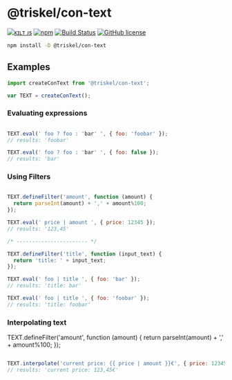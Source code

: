 # @triskel/con-text

[![ᴋɪʟᴛ ᴊs](https://jesus.germade.es/assets/images/badge-kiltjs.svg)](https://github.com/kiltjs)
[![npm](https://img.shields.io/npm/v/@triskel/con-text.svg?maxAge=3600)](https://www.npmjs.com/package/@triskel/con-text)
[![Build Status](https://travis-ci.org/triskeljs/con-text.svg?branch=master)](https://travis-ci.org/triskeljs/con-text)
[![GitHub license](https://img.shields.io/badge/license-MIT-blue.svg)](LICENSE)

``` sh
npm install -D @triskel/con-text
```

## Examples

``` js
import createConText from '@triskel/con-text';

var TEXT = createConText();
```

### Evaluating expressions

``` js

TEXT.eval(' foo ? foo : 'bar' ', { foo: 'foobar' });
// results: 'foobar'

TEXT.eval(' foo ? foo : 'bar' ', { foo: false });
// results: 'bar'

```

### Using Filters

``` js

TEXT.defineFilter('amount', function (amount) {
  return parseInt(amount) + ',' + amount%100;
});

TEXT.eval(' price | amount ', { price: 12345 });
// results: '123,45'

/* ----------------------- */

TEXT.defineFilter('title', function (input_text) {
  return 'title: ' + input_text;
});

TEXT.eval(' foo | title ', { foo: 'bar' });
// results: 'title: bar'

TEXT.eval(' foo | title ', { foo: 'foobar' });
// results: 'title: foobar'

```

### Interpolating text

TEXT.defineFilter('amount', function (amount) {
  return parseInt(amount) + ',' + amount%100;
});

``` js

TEXT.interpolate('current price: {{ price | amount }}€', { price: 12345 });
// results: 'current price: 123,45€'

```